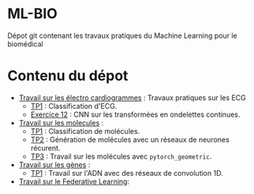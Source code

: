 # ML-BIO
Dépot git contenant les travaux pratiques du Machine Learning pour le biomédical

# Contenu du dépot

- [Travail sur les électro cardiogrammes](ECG) : Travaux pratiques sur les ECG
    - [TP1](ECG/ECG_classification_exercices.ipynb) : Classification d'ECG.
    - [Exercice 12](ECG/exercice-12.ipynb) : CNN sur les transformées en ondelettes continues.
- [Travail sur les molecules](molecules) :
    - [TP1](molecules/1_molecules_representations_etudiants.ipynb) : Classification de molécules.
    - [TP2](molecules/2_Generating_molecules_for_drug_discovery_(kind_of)_etudiant.ipynb) : Génération de molécules avec un réseaux de neurones récurent.
    - [TP3](molecules/2_pytorch_geometric_molecules_problem_etudiants.ipynb) : Travail sur les molécules avec `pytorch_geometric`.
- [Travail sur les gènes](genomics) :
     - [TP1](genomics/classify-tf-binding-etudiants.ipynb) : Travail sur l'ADN avec des réseaux de convolution 1D.
- [Travail sur le Federative Learning]():
      
